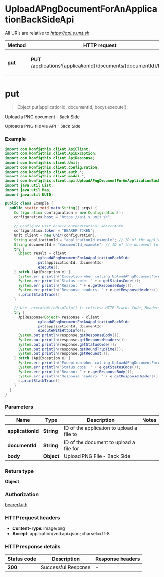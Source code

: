 # UploadAPngDocumentForAnApplicationBackSideApi

All URIs are relative to *https://api.s.unit.sh*

| Method | HTTP request | Description |
|------------- | ------------- | -------------|
| [**put**](UploadAPngDocumentForAnApplicationBackSideApi.md#put) | **PUT** /applications/{applicationId}/documents/{documentId}/back | Upload a PNG document - Back Side |


<a name="put"></a>
# **put**
> Object put(applicationId, documentId, body).execute();

Upload a PNG document - Back Side

Upload a PNG file via API - Back Side

### Example
```java
import com.konfigthis.client.ApiClient;
import com.konfigthis.client.ApiException;
import com.konfigthis.client.ApiResponse;
import com.konfigthis.client.Unit;
import com.konfigthis.client.Configuration;
import com.konfigthis.client.auth.*;
import com.konfigthis.client.model.*;
import com.konfigthis.client.api.UploadAPngDocumentForAnApplicationBackSideApi;
import java.util.List;
import java.util.Map;
import java.util.UUID;

public class Example {
  public static void main(String[] args) {
    Configuration configuration = new Configuration();
    configuration.host = "https://api.s.unit.sh";
    
    // Configure HTTP bearer authorization: bearerAuth
    configuration.token = "BEARER TOKEN";
    Unit client = new Unit(configuration);
    String applicationId = "applicationId_example"; // ID of the application to upload a file to
    String documentId = "documentId_example"; // ID of the document to upload a file for
    try {
      Object result = client
              .uploadAPngDocumentForAnApplicationBackSide
              .put(applicationId, documentId)
              .execute();
    } catch (ApiException e) {
      System.err.println("Exception when calling UploadAPngDocumentForAnApplicationBackSideApi#put");
      System.err.println("Status code: " + e.getStatusCode());
      System.err.println("Reason: " + e.getResponseBody());
      System.err.println("Response headers: " + e.getResponseHeaders());
      e.printStackTrace();
    }

    // Use .executeWithHttpInfo() to retrieve HTTP Status Code, Headers and Request
    try {
      ApiResponse<Object> response = client
              .uploadAPngDocumentForAnApplicationBackSide
              .put(applicationId, documentId)
              .executeWithHttpInfo();
      System.out.println(response.getResponseBody());
      System.out.println(response.getResponseHeaders());
      System.out.println(response.getStatusCode());
      System.out.println(response.getRoundTripTime());
      System.out.println(response.getRequest());
    } catch (ApiException e) {
      System.err.println("Exception when calling UploadAPngDocumentForAnApplicationBackSideApi#put");
      System.err.println("Status code: " + e.getStatusCode());
      System.err.println("Reason: " + e.getResponseBody());
      System.err.println("Response headers: " + e.getResponseHeaders());
      e.printStackTrace();
    }
  }
}

```

### Parameters

| Name | Type | Description  | Notes |
|------------- | ------------- | ------------- | -------------|
| **applicationId** | **String**| ID of the application to upload a file to | |
| **documentId** | **String**| ID of the document to upload a file for | |
| **body** | **Object**| Upload PNG File - Back Side | |

### Return type

**Object**

### Authorization

[bearerAuth](../README.md#bearerAuth)

### HTTP request headers

 - **Content-Type**: image/png
 - **Accept**: application/vnd.api+json; charset=utf-8

### HTTP response details
| Status code | Description | Response headers |
|-------------|-------------|------------------|
| **200** | Successful Response |  -  |

